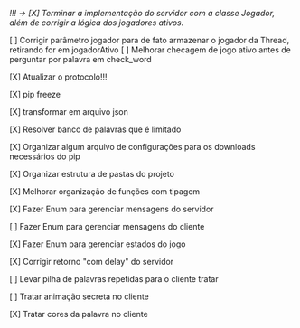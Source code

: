 
*!!! -> [X] Terminar a implementação do servidor com a classe Jogador, além de corrigir a lógica dos jogadores ativos.*

[ ] Corrigir parâmetro jogador para de fato armazenar o jogador da Thread, retirando for em jogadorAtivo
[ ] Melhorar checagem de jogo ativo antes de perguntar por palavra em check_word


[X] Atualizar o protocolo!!!

[X] pip freeze

[X] transformar em arquivo json

[X] Resolver banco de palavras que é limitado

[X] Organizar algum arquivo de configurações para os downloads necessários do pip

[X] Organizar estrutura de pastas do projeto

[X] Melhorar organização de funções com tipagem

[X] Fazer Enum para gerenciar mensagens do servidor

[ ] Fazer Enum para gerenciar mensagens do cliente

[X] Fazer Enum para gerenciar estados do jogo

[X] Corrigir retorno "com delay" do servidor

[ ] Levar pilha de palavras repetidas para o cliente tratar

[ ] Tratar animação secreta no cliente

[X] Tratar cores da palavra no cliente
